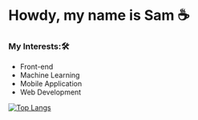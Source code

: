 # Howdy, my name is Sam ☕️

### My Interests:🛠
+ Front-end
+ Machine Learning
+ Mobile Application
+ Web Development



[![Top Langs](https://github-readme-stats.vercel.app/api/top-langs/?username=samuelj1323&layout=compact&theme=dark)](https://github.com/anuraghazra/github-readme-stats)

